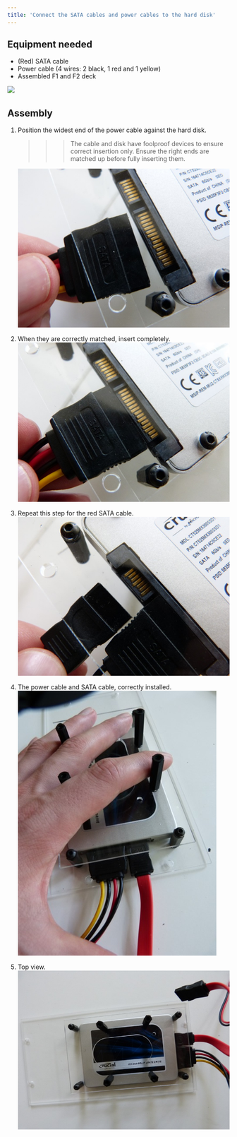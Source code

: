 ```yaml
---
title: 'Connect the SATA cables and power cables to the hard disk'
---
```


## Equipment needed

* \(Red\) SATA cable
* Power cable \(4 wires: 2 black, 1 red and 1 yellow\)
* Assembled F1 and F2 deck

![](_MG_5235.JPG)

## Assembly

1. Position the widest end of the power cable against the hard disk. 
   >>> The cable and disk have foolproof devices to ensure correct insertion only. Ensure the right ends are matched up before fully inserting them.    
 
    ![](P1090038.jpg)  
2. When they are correctly matched, insert completely.    
    ![](P1090036.jpg)  
3. Repeat this step for the red SATA cable.    
    ![](P1090035.jpg)     
4. The power cable and SATA cable, correctly installed.    
    ![](P1090031.jpg)  
5. Top view.    
    ![](P1090030.jpg)
